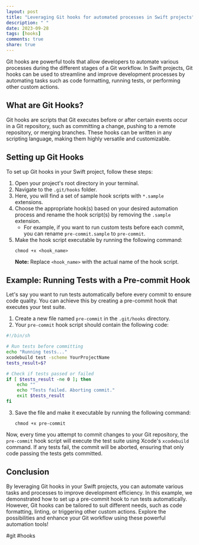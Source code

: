 ```yaml
---
layout: post
title: "Leveraging Git hooks for automated processes in Swift projects"
description: " "
date: 2023-09-28
tags: [hooks]
comments: true
share: true
---
```


Git hooks are powerful tools that allow developers to automate various processes during the different stages of a Git workflow. In Swift projects, Git hooks can be used to streamline and improve development processes by automating tasks such as code formatting, running tests, or performing other custom actions.

## What are Git Hooks?

Git hooks are scripts that Git executes before or after certain events occur in a Git repository, such as committing a change, pushing to a remote repository, or merging branches. These hooks can be written in any scripting language, making them highly versatile and customizable.

## Setting up Git Hooks

To set up Git hooks in your Swift project, follow these steps:

1. Open your project's root directory in your terminal.
2. Navigate to the `.git/hooks` folder.
3. Here, you will find a set of sample hook scripts with `*.sample` extensions.
4. Choose the appropriate hook(s) based on your desired automation process and rename the hook script(s) by removing the `.sample` extension.
   - For example, if you want to run custom tests before each commit, you can rename `pre-commit.sample` to `pre-commit`.
5. Make the hook script executable by running the following command:
   ```
   chmod +x <hook_name>
   ```
   **Note:** Replace `<hook_name>` with the actual name of the hook script.

## Example: Running Tests with a Pre-commit Hook

Let's say you want to run tests automatically before every commit to ensure code quality. You can achieve this by creating a pre-commit hook that executes your test suite.

1. Create a new file named `pre-commit` in the `.git/hooks` directory.
2. Your `pre-commit` hook script should contain the following code:

```bash
#!/bin/sh

# Run tests before committing
echo "Running tests..."
xcodebuild test -scheme YourProjectName
tests_result=$?

# Check if tests passed or failed
if [ $tests_result -ne 0 ]; then
    echo ""
    echo "Tests failed. Aborting commit."
    exit $tests_result
fi
```

3. Save the file and make it executable by running the following command:
   ```
   chmod +x pre-commit
   ```

Now, every time you attempt to commit changes to your Git repository, the `pre-commit` hook script will execute the test suite using Xcode's `xcodebuild` command. If any tests fail, the commit will be aborted, ensuring that only code passing the tests gets committed.

## Conclusion

By leveraging Git hooks in your Swift projects, you can automate various tasks and processes to improve development efficiency. In this example, we demonstrated how to set up a pre-commit hook to run tests automatically. However, Git hooks can be tailored to suit different needs, such as code formatting, linting, or triggering other custom actions. Explore the possibilities and enhance your Git workflow using these powerful automation tools!

#git #hooks